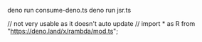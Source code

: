 deno run consume-deno.ts
deno run jsr.ts

  // not very usable as it doesn't auto update
  // import * as R from "https://deno.land/x/rambda/mod.ts";